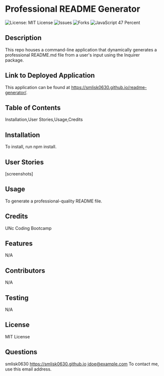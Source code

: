 
# Professional README Generator
![License: MIT License](https://img.shields.io/badge/License-MIT-blue.svg)
![Issues](https://img.shields.io/github/issues/smlisk0630/weather-dashboard)
![Forks](https://img.shields.io/github/forks/smlisk0630/weather-dashboard)
![JavaScript 47 Percent](https://img.shields.io/badge/javascript-100%25-yellow)
## Description
This repo houses a command-line application that dynamically generates a professional README.md file from a user's input using the Inquirer package.
## Link to Deployed Application
This application can be found at https://smlisk0630.github.io/readme-generator/.
## Table of Contents
Installation,User Stories,Usage,Credits
## Installation
To install, run npm install.
## User Stories
[screenshots]
## Usage
To generate a professional-quality README file.
## Credits
UNc Coding Bootcamp
## Features
N/A
## Contributors
N/A
## Testing
N/A
## License
MIT License
## Questions
smlisk0630
https://smlisk0630.github.io
jdoe@example.com
To contact me, use this email address.
